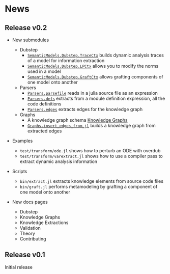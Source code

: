 # News

## Release v0.2

- New submodules
  - Dubstep
    - [`SemanticModels.Dubstep.TraceCtx`](@ref) builds dynamic analysis traces of a model for information extraction
    - [`SemanticModels.Dubstep.LPCtx`](@ref) allows you to modify the norms used in a model
    - [`SemanticModels.Dubstep.GraftCtx`](@ref) allows grafting components of one model onto another
  - Parsers
    - [`Parsers.parsefile`](@ref) reads in a julia source file as an expression
    - [`Parsers.defs`](@ref) extracts from a module definition expression, all the code definitions
    - [`Parsers.edges`](@ref) extracts edges for the knowledge graph
  - Graphs
    - A knowledge graph schema [Knowledge Graphs](@ref)
    - [`Graphs.insert_edges_from_jl`](@ref) builds a knowledge graph from extracted edges
- Examples
  - `test/transform/ode.jl` shows how to perturb an ODE with overdub
  - `test/transform/varextract.jl` shows how to use a compiler pass to extract dynamic analysis information
- Scripts
  - `bin/extract.jl` extracts knowledge elements from source code files
  - `bin/graft.jl` performs metamodeling by grafting a component of one model onto another
  

- New docs pages
  - Dubstep
  - Knowledge Graphs
  - Knowledge Extractions
  - Validation
  - Theory
  - Contributing

## Release v0.1

Initial release
